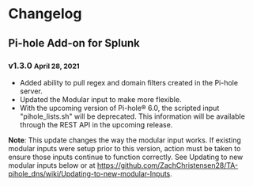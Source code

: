# Changelog

## Pi-hole Add-on for Splunk

### v1.3.0 <small>April 28, 2021</small>

* Added ability to pull regex and domain filters created in the Pi-hole server.
* Updated the Modular input to make more flexible.
* With the upcoming version of Pi-hole® 6.0, the scripted input "pihole_lists.sh" will be deprecated. This information will be available through the REST API in the upcoming release.

**Note**: This update changes the way the modular input works. If existing modular inputs were setup prior to this version, action must be taken to ensure those inputs continue to function correctly. See Updating to new modular inputs below or at https://github.com/ZachChristensen28/TA-pihole_dns/wiki/Updating-to-new-modular-Inputs.